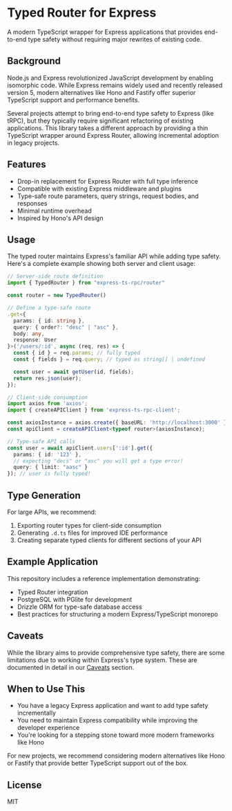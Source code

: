 # Typed Router for Express

A modern TypeScript wrapper for Express applications that provides end-to-end type safety without requiring major rewrites of existing code.

## Background

Node.js and Express revolutionized JavaScript development by enabling isomorphic code. While Express remains widely used and recently released version 5, modern alternatives like Hono and Fastify offer superior TypeScript support and performance benefits.

Several projects attempt to bring end-to-end type safety to Express (like tRPC), but they typically require significant refactoring of existing applications. This library takes a different approach by providing a thin TypeScript wrapper around Express Router, allowing incremental adoption in legacy projects.

## Features

- Drop-in replacement for Express Router with full type inference
- Compatible with existing Express middleware and plugins
- Type-safe route parameters, query strings, request bodies, and responses
- Minimal runtime overhead
- Inspired by Hono's API design

## Usage

The typed router maintains Express's familiar API while adding type safety. Here's a complete example showing both server and client usage:

```typescript
// Server-side route definition
import { TypedRouter } from "express-ts-rpc/router"

const router = new TypedRouter()

// Define a type-safe route
.get<{
  params: { id: string },
  query: { order?: "desc" | "asc" },
  body: any,
  response: User
}>('/users/:id', async (req, res) => {
  const { id } = req.params; // fully typed
  const { fields } = req.query; // typed as string[] | undefined

  const user = await getUser(id, fields);
  return res.json(user);
});

// Client-side consumption
import axios from 'axios';
import { createAPIClient } from 'express-ts-rpc-client';

const axiosInstance = axios.create({ baseURL: 'http://localhost:3000' });
const apiClient = createAPIClient<typeof router>(axiosInstance);

// Type-safe API calls
const user = await apiClient.users[':id'].get({
  params: { id: '123' },
  // expecting "decs" or "asc" you will get a type error!
  query: { limit: "aasc" }
}); // user is fully typed!
```

## Type Generation

For large APIs, we recommend:
1. Exporting router types for client-side consumption
2. Generating `.d.ts` files for improved IDE performance
3. Creating separate typed clients for different sections of your API

## Example Application

This repository includes a reference implementation demonstrating:
- Typed Router integration
- PostgreSQL with PGlite for development
- Drizzle ORM for type-safe database access
- Best practices for structuring a modern Express/TypeScript monorepo

## Caveats

While the library aims to provide comprehensive type safety, there are some limitations due to working within Express's type system. These are documented in detail in our [Caveats](./docs/caveats.md) section.

## When to Use This

- You have a legacy Express application and want to add type safety incrementally
- You need to maintain Express compatibility while improving the developer experience
- You're looking for a stepping stone toward more modern frameworks like Hono

For new projects, we recommend considering modern alternatives like Hono or Fastify that provide better TypeScript support out of the box.

## License

MIT
